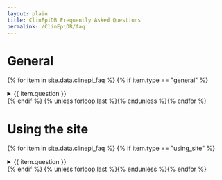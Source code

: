```yaml
---
layout: plain
title: ClinEpiDB Frequently Asked Questions
permalink: /ClinEpiDB/faq
---
```


<div id="clinepi-general">
  <h1>General</h1>

{% for item in site.data.clinepi_faq %}
 {% if item.type == "general" %}
    <details id="{{ item.uid }}">
      <summary>{{ item.question }}</summary>
      <p>
        {{ item.answer | markdownify }}
      </p>
    </details>
 {% endif %}
{% unless forloop.last %}{% endunless %}{% endfor %}

</div>


<div id="clinepi-using_site">
  <h1>Using the site</h1>

{% for item in site.data.clinepi_faq %}
 {% if item.type == "using_site" %}
    <details id="{{ item.uid }}">
      <summary>{{ item.question }}</summary>
      <p>
        {{ item.answer }}
      </p>
    </details>
 {% endif %}
{% unless forloop.last %}{% endunless %}{% endfor %}

</div>

